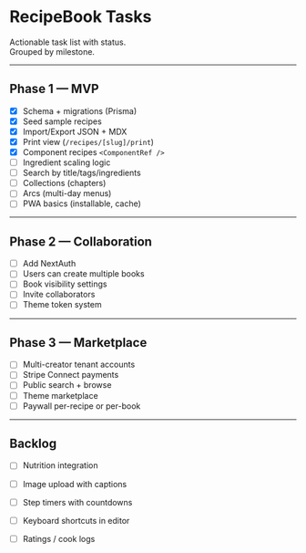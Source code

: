 # RecipeBook Tasks

Actionable task list with status.  
Grouped by milestone.

---

## Phase 1 — MVP

- [x] Schema + migrations (Prisma)
- [x] Seed sample recipes
- [x] Import/Export JSON + MDX
- [x] Print view (`/recipes/[slug]/print`)
- [x] Component recipes `<ComponentRef />`
- [ ] Ingredient scaling logic
- [ ] Search by title/tags/ingredients
- [ ] Collections (chapters)
- [ ] Arcs (multi-day menus)
- [ ] PWA basics (installable, cache)

---

## Phase 2 — Collaboration

- [ ] Add NextAuth
- [ ] Users can create multiple books
- [ ] Book visibility settings
- [ ] Invite collaborators
- [ ] Theme token system

---

## Phase 3 — Marketplace

- [ ] Multi-creator tenant accounts
- [ ] Stripe Connect payments
- [ ] Public search + browse
- [ ] Theme marketplace
- [ ] Paywall per-recipe or per-book

---

## Backlog

- [ ] Nutrition integration
- [ ] Image upload with captions
- [ ] Step timers with countdowns
- [ ] Keyboard shortcuts in editor
- [ ] Ratings / cook logs

